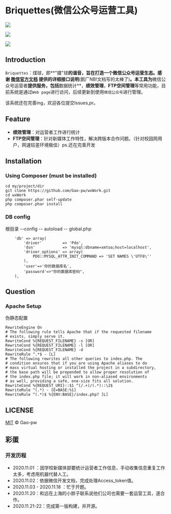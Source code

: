 Briquettes(微信公众号运营工具)
=======================

![](https://img.shields.io/badge/framework-Zend2-yellowgreen)

![](https://img.shields.io/badge/version-v0.0.2-brightgreen)

![](https://img.shields.io/badge/PHP-7.2-lightgrey)

Introduction
------------
`Briquettes`：煤球，即**"媒"球**的谐音，旨在打造一个微信公众号运营生态。感谢 [微信官方文档](https://developers.weixin.qq.com/doc/offiaccount/Getting_Started/Overview.html ) 提供的详细接口说明**(鹅厂NB!文档写的太棒了)**。本工具为**微信公众号运营者**提供服务，包括**数据统计**，**绩效管理**，**FTP空间管理**等常用功能，目前系统是通过`Web page`进行访问，后续更新到使用`微信公众号`进行管理。

该系统还在完善ing，欢迎各位提交Issues,pr。



## Feature

* **绩效管理**：对运营者工作进行统计
* **FTP空间管理**：针对新媒体工作特性，解决跨版本合作问题。（针对校园网用户，网速较差环境极佳）ps.还在完善开发



Installation
------------

### Using Composer (must be installed)

```shell
cd my/project/dir
git clone https://github.com/Gao-pw/wxWork.git
cd wxWork
php composer.phar self-update
php composer.phar install
```



### DB config

根目录 --config -- autoload -- global.php

```
    'db' => array(
        'driver'         => 'Pdo',
        'dsn'            => 'mysql:dbname=xmtoa;host=localhost',
        'driver_options' => array(
            PDO::MYSQL_ATTR_INIT_COMMAND => 'SET NAMES \'UTF8\''
        ),
        'user'=>'你的数据库名',
        'password'=>"你的数据库密码",
    ),
```





## Question

### Apache Setup

伪静态配置

    RewriteEngine On
    # The following rule tells Apache that if the requested filename
    # exists, simply serve it.
    RewriteCond %{REQUEST_FILENAME} -s [OR]
    RewriteCond %{REQUEST_FILENAME} -l [OR]
    RewriteCond %{REQUEST_FILENAME} -d
    RewriteRule ^.*$ - [L]
    # The following rewrites all other queries to index.php. The 
    # condition ensures that if you are using Apache aliases to do
    # mass virtual hosting or installed the project in a subdirectory,
    # the base path will be prepended to allow proper resolution of
    # the index.php file; it will work in non-aliased environments
    # as well, providing a safe, one-size fits all solution.
    RewriteCond %{REQUEST_URI}::$1 ^(/.+)/(.*)::\2$
    RewriteRule ^(.*) - [E=BASE:%1]
    RewriteRule ^(.*)$ %{ENV:BASE}/index.php? [L]



## LICENSE

[MIT](LICENSE) © Gao-pw



## 彩蛋

### 开发历程

* 2020.11.01 ：因学校新媒体部要统计运营者工作信息，手动收集信息重复工作太多，考虑用机器代替人工。
* 2020.11.02：依据微信开发文档，完成处理Access_token值。
* 2020.11.03 - 2020.11.18 ：忙于开题。
* 2020.11.20：和远在上海的小胖子联系说他们公司也需要一套运营工具，遂合作。
* 2020.11.21-22：完成第一版构建，并开源。